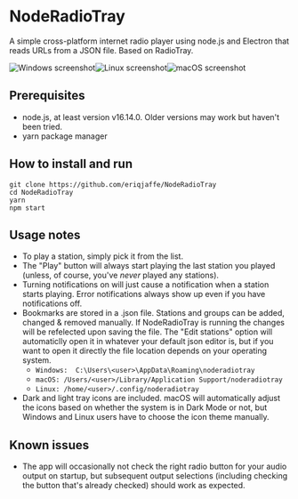 # NodeRadioTray

A simple cross-platform internet radio player using node.js and Electron that reads URLs from a JSON file.  Based on RadioTray.

![Windows screenshot](https://i.imgur.com/HNKCfwm.png)![Linux screenshot](https://i.imgur.com/W9jLwMM.png)![macOS screenshot](https://i.imgur.com/1bYZex8.png)

## Prerequisites
- node.js, at least version v16.14.0.  Older versions may work but haven't been tried.
- yarn package manager

## How to install and run

```
git clone https://github.com/eriqjaffe/NodeRadioTray
cd NodeRadioTray
yarn
npm start
```

## Usage notes

- To play a station, simply pick it from the list.
- The "Play" button will always start playing the last station you played (unless, of course, you've *never* played any stations).
- Turning notifications on will just cause a notification when a station starts playing.  Error notifications always show up even if you have notifications off.
- Bookmarks are stored in a .json file.  Stations and groups can be added, changed & removed manually.  If NodeRadioTray is running the changes will be refelected upon saving the file.  The "Edit stations" option will automaticlly open it in whatever your default json editor is, but if you want to open it directly the file location depends on your operating system.
  - ```Windows:  C:\Users\<user>\AppData\Roaming\noderadiotray```
  - ```macOS: /Users/<user>/Library/Application Support/noderadiotray```
  - ```Linux: /home/<user>/.config/noderadiotray```
- Dark and light tray icons are included.  macOS will automatically adjust the icons based on whether the system is in Dark Mode or not, but Windows and Linux users have to choose the icon theme manually.

## Known issues
- The app will occasionally not check the right radio button for your audio output on startup, but subsequent output selections (including checking the button that's already checked) should work as expected.
